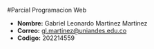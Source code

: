 #Parcial Programacion Web

- **Nombre:** Gabriel Leonardo Martinez Martinez
- **Correo:** gl.martinez@uniandes.edu.co
- **Codigo:** 202214559